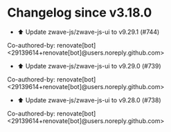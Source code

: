 # Changelog since v3.18.0
- ⬆️ Update zwave-js/zwave-js-ui to v9.29.1 (#744)

Co-authored-by: renovate[bot] <29139614+renovate[bot]@users.noreply.github.com> 
- ⬆️ Update zwave-js/zwave-js-ui to v9.29.0 (#739)

Co-authored-by: renovate[bot] <29139614+renovate[bot]@users.noreply.github.com> 
- ⬆️ Update zwave-js/zwave-js-ui to v9.28.0 (#738)

Co-authored-by: renovate[bot] <29139614+renovate[bot]@users.noreply.github.com> 
